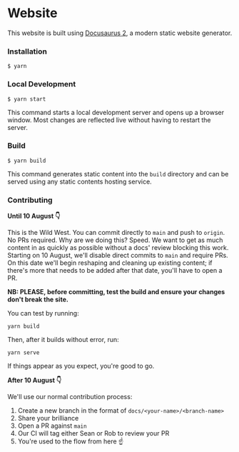 # Website

This website is built using [Docusaurus 2](https://docusaurus.io/), a modern static website generator.

### Installation

```
$ yarn
```

### Local Development

```
$ yarn start
```

This command starts a local development server and opens up a browser window. Most changes are reflected live without
having to restart the server.

### Build

```
$ yarn build
```

This command generates static content into the `build` directory and can be served using any static contents hosting
service.

### Contributing

**Until 10 August 👇**

This is the Wild West. You can commit directly to `main` and push to `origin`. No PRs required. Why are we doing this?
Speed. We want to get as much content in as quickly as possible without a docs' review blocking this work. Starting on
10 August, we'll disable direct commits to `main` and require PRs. On this date we'll begin reshaping and cleaning up
existing content; if there's more that needs to be added after that date, you'll have to open a PR.

**NB: PLEASE, before committing, test the build and ensure your changes don't break the site.**

You can test by running:

`yarn build`

Then, after it builds without error, run:

`yarn serve`

If things appear as you expect, you're good to go.

**After 10 August 👇**

We'll use our normal contribution process:

1. Create a new branch in the format of `docs/<your-name>/<branch-name>`
2. Share your brilliance
3. Open a PR against `main`
4. Our CI will tag either Sean or Rob to review your PR
5. You're used to the flow from here ☝️
